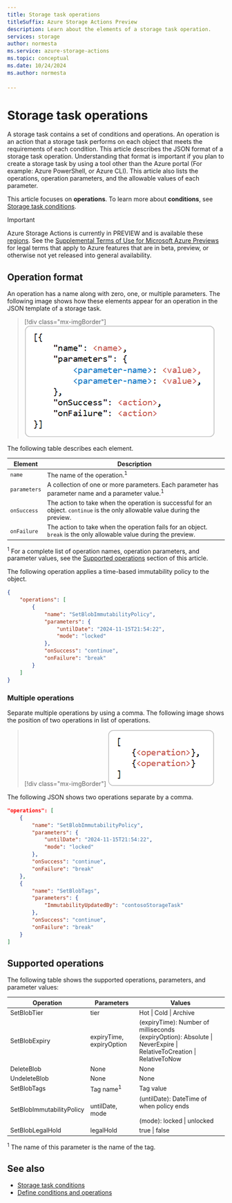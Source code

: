 ```yaml
---
title: Storage task operations
titleSuffix: Azure Storage Actions Preview
description: Learn about the elements of a storage task operation.
services: storage
author: normesta
ms.service: azure-storage-actions
ms.topic: conceptual
ms.date: 10/24/2024
ms.author: normesta

---
```


# Storage task operations

A storage task contains a set of conditions and operations. An operation is an action that a storage task performs on each object that meets the requirements of each condition. This article describes the JSON format of a storage task operation. Understanding that format is important if you plan to create a storage task by using a tool other than the Azure portal (For example: Azure PowerShell, or Azure CLI). This article also lists the operations, operation parameters, and the allowable values of each parameter. 

This article focuses on **operations**. To learn more about **conditions**, see [Storage task conditions](storage-task-conditions.md). 

> [!IMPORTANT]
> Azure Storage Actions is currently in PREVIEW and is available these [regions](../overview.md#supported-regions).
> See the [Supplemental Terms of Use for Microsoft Azure Previews](https://azure.microsoft.com/support/legal/preview-supplemental-terms/) for legal terms that apply to Azure features that are in beta, preview, or otherwise not yet released into general availability.

## Operation format 

An operation has a name along with zero, one, or multiple parameters. The following image shows how these elements appear for an operation in the JSON template of a storage task.

> [!div class="mx-imgBorder"]
> ![Diagram that show the format of an operation.](../media/storage-tasks/storage-task-operations/storage-task-operations-basic-structure.png)

The following table describes each element.

| Element | Description |
|---|--|
| `name` | The name of the operation.<sup>1</sup> |
| `parameters` | A collection of one or more parameters. Each parameter has parameter name and a parameter value.<sup>1</sup> |
| `onSuccess` | The action to take when the operation is successful for an object. `continue` is the only allowable value during the preview. |
| `onFailure` | The action to take when the operation fails for an object. `break` is the only allowable value during the preview. |

<sup>1</sup>    For a complete list of operation names, operation parameters, and parameter values, see the [Supported operations](#supported-operations) section of this article.
 
The following operation applies a time-based immutability policy to the object. 

```json
{
    "operations": [
        {
            "name": "SetBlobImmutabilityPolicy",
            "parameters": {
                "untilDate": "2024-11-15T21:54:22",
                "mode": "locked"
            },
            "onSuccess": "continue",
            "onFailure": "break"
        }
    ]
}
```

### Multiple operations

Separate multiple operations by using a comma. The following image shows the position of two operations in list of operations.

> [!div class="mx-imgBorder"]
> ![Diagram that shows the format of two operations.](../media/storage-tasks/storage-task-operations/storage-task-operations-mulitple-operations.png)

The following JSON shows two operations separate by a comma. 

```json
"operations": [
    {
        "name": "SetBlobImmutabilityPolicy",
        "parameters": {
            "untilDate": "2024-11-15T21:54:22",
            "mode": "locked"
        },
        "onSuccess": "continue",
        "onFailure": "break"
    },
    {
        "name": "SetBlobTags",
        "parameters": {
            "ImmutabilityUpdatedBy": "contosoStorageTask"
        },
        "onSuccess": "continue",
        "onFailure": "break"
    }
]
```

## Supported operations

The following table shows the supported operations, parameters, and parameter values:

| Operation                    | Parameters           | Values                                         |
|------------------------------|----------------------|------------------------------------------------|
| SetBlobTier                | tier                 | Hot \| Cold \| Archive |
| SetBlobExpiry              | expiryTime, expiryOption                 |(expiryTime): Number of milliseconds<br>(expiryOption): Absolute \| NeverExpire \| RelativeToCreation \| RelativeToNow |
| DeleteBlob                  | None                 | None                                           |
| UndeleteBlob                | None                 | None                                           |
| SetBlobTags                | Tag name<sup>1</sup>               | Tag value |
| SetBlobImmutabilityPolicy | untilDate, mode | (untilDate): DateTime of when policy ends<br><br>(mode): locked \| unlocked                                |
| SetBlobLegalHold          | legalHold | true \| false                           |

<sup>1</sup>    The name of this parameter is the name of the tag. 

## See also

- [Storage task conditions](storage-task-conditions.md)
- [Define conditions and operations](storage-task-conditions-operations-edit.md)
